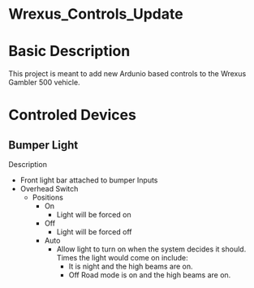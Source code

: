 # Wrexus_Controls_Update

# Basic Description
This project is meant to add new Ardunio based controls to the Wrexus Gambler 500 vehicle.

# Controled Devices

## Bumper Light
Description
* Front light bar attached to bumper
Inputs
* Overhead Switch
   * Positions
      * On
         * Light will be forced on
      * Off
         * Light will be forced off
      * Auto
         * Allow light to turn on when the system decides it should. Times the light would come on include:
            * It is night and the high beams are on.
            * Off Road mode is on and the high beams are on.
